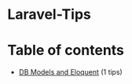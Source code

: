 # Laravel-Tips
# Table of contents

*  [DB Models and Eloquent](https://github.com/DiveshR/Laravel-Tips/blob/main/DB-Models-and-Eloquent.md) (1 tips)


